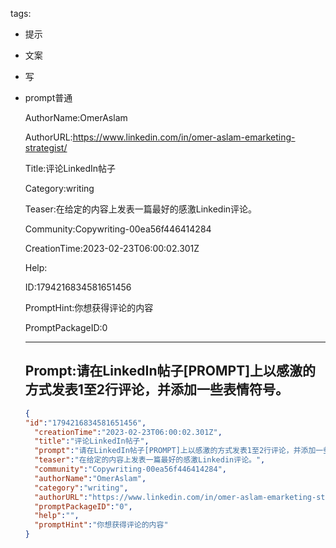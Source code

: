   tags: 
- 提示
- 文案
- 写
- prompt普通

  AuthorName:OmerAslam

  AuthorURL:https://www.linkedin.com/in/omer-aslam-emarketing-strategist/

  Title:评论LinkedIn帖子

  Category:writing

  Teaser:在给定的内容上发表一篇最好的感激Linkedin评论。

  Community:Copywriting-00ea56f446414284

  CreationTime:2023-02-23T06:00:02.301Z

  Help:

  ID:1794216834581651456

  PromptHint:你想获得评论的内容

  PromptPackageID:0

  ---

  ## Prompt:请在LinkedIn帖子[PROMPT]上以感激的方式发表1至2行评论，并添加一些表情符号。

  ```json
  {
  "id":"1794216834581651456",
    "creationTime":"2023-02-23T06:00:02.301Z",
    "title":"评论LinkedIn帖子",
    "prompt":"请在LinkedIn帖子[PROMPT]上以感激的方式发表1至2行评论，并添加一些表情符号。",
    "teaser":"在给定的内容上发表一篇最好的感激Linkedin评论。",
    "community":"Copywriting-00ea56f446414284",
    "authorName":"OmerAslam",
    "category":"writing",
    "authorURL":"https://www.linkedin.com/in/omer-aslam-emarketing-strategist/",
    "promptPackageID":"0",
    "help":"",
    "promptHint":"你想获得评论的内容"
  }
  ```
